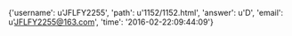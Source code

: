 {'username': u'JFLFY2255', 'path': u'1152/1152.html', 'answer': u'D', 'email': u'JFLFY2255@163.com', 'time': '2016-02-22:09:44:09'}